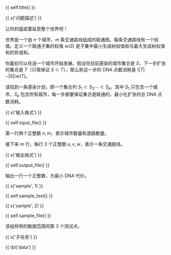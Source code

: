{{ self.title() }}

{{ s('问题描述') }}

让你的瘟疫蔓延至整个世界吧！

世界是一个由 $n$ 个城市，$m$ 条交通路线组成的联通图。每条交通路线有一个权值。定义一个联通子集的权值 $w(S)$ 是子集中最小生成树权值和与最大生成树权值和的异或和。

你最初可以任选一个城市开始发展。假设你目前感染的城市集合是 $S$，下一步扩张的集合是 $T$（只需保证 $S \subset T$），那么称这一步的 DNA 点数消耗是 $(\vert T\vert - \vert S\vert)w(T)$。

请找到一条感染计划，即一个集合列 $S_1 \subset S_2 \cdots \subset S_k$，其中 $S_1$ 只包含一个城市，$S_k$ 包含所有城市，每一步都要保证集合是联通的，最小化扩张的总 DNA 点数消耗。

{{ s('输入格式') }}

{{ self.input_file() }}

第一行两个正整数 $n, m$，表示城市数量和道路数量。

接下来 $m$ 行，每行 3 个正整数 $u, v, w$，表示一条交通路线。

{{ s('输出格式') }}

{{ self.output_file() }}

输出一行一个正整数，为最小 DNA 代价。

{{ s('sample', 1) }}

{{ self.sample_text() }}

{{ s('sample', 2) }}

{{ self.sample_file() }}

该组样例的数据范围同第 3 个测试点。

{{ s('子任务') }}

{{ tbl('data') }}
